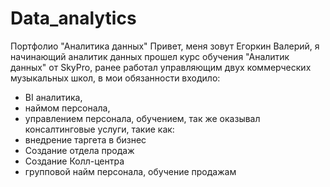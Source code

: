 # Data_analytics
Портфолио "Аналитика данных"
Привет, меня зовут Егоркин Валерий, я начинающий аналитик данных 
прошел курс обучения "Аналитик данных" от SkyPro, 
ранее работал управляющим двух коммерческих музыкальных школ, в мои обязанности входило:
- BI аналитика, 
- наймом персонала, 
- управлением персонала, обучением, 
так же оказывал консалтинговые услуги, такие как:
- внедрение таргета в бизнес
- Создание отдела продаж
- Создание Колл-центра 
- групповой найм персонала, обучение продажам 
